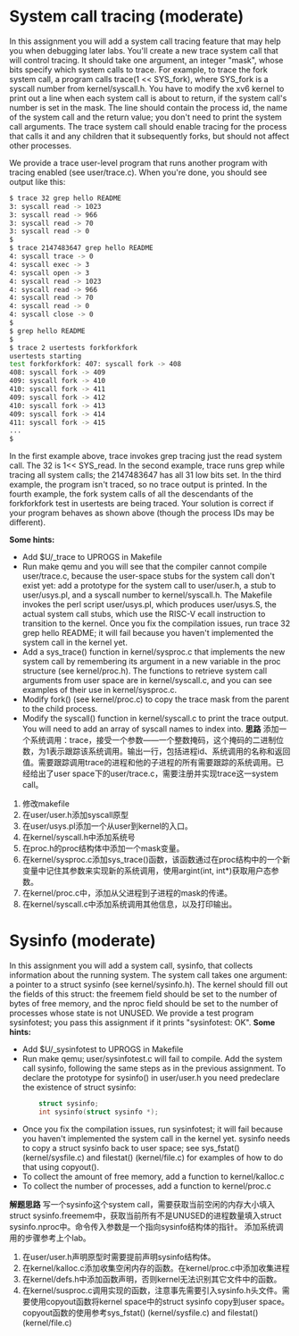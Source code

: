# System call tracing (moderate)
In this assignment you will add a system call tracing feature that may help you when debugging later labs. You'll create a new trace system call that will control tracing. It should take one argument, an integer "mask", whose bits specify which system calls to trace. For example, to trace the fork system call, a program calls trace(1 << SYS_fork), where SYS_fork is a syscall number from kernel/syscall.h. You have to modify the xv6 kernel to print out a line when each system call is about to return, if the system call's number is set in the mask. The line should contain the process id, the name of the system call and the return value; you don't need to print the system call arguments. The trace system call should enable tracing for the process that calls it and any children that it subsequently forks, but should not affect other processes.

We provide a trace user-level program that runs another program with tracing enabled (see user/trace.c). When you're done, you should see output like this:
```sh
$ trace 32 grep hello README
3: syscall read -> 1023
3: syscall read -> 966
3: syscall read -> 70
3: syscall read -> 0
$
$ trace 2147483647 grep hello README
4: syscall trace -> 0
4: syscall exec -> 3
4: syscall open -> 3
4: syscall read -> 1023
4: syscall read -> 966
4: syscall read -> 70
4: syscall read -> 0
4: syscall close -> 0
$
$ grep hello README
$
$ trace 2 usertests forkforkfork
usertests starting
test forkforkfork: 407: syscall fork -> 408
408: syscall fork -> 409
409: syscall fork -> 410
410: syscall fork -> 411
409: syscall fork -> 412
410: syscall fork -> 413
409: syscall fork -> 414
411: syscall fork -> 415
...
$ 
```
In the first example above, trace invokes grep tracing just the read system call. The 32 is 1<< SYS_read. In the second example, trace runs grep while tracing all system calls; the 2147483647 has all 31 low bits set. In the third example, the program isn't traced, so no trace output is printed. In the fourth example, the fork system calls of all the descendants of the forkforkfork test in usertests are being traced. Your solution is correct if your program behaves as shown above (though the process IDs may be different).

**Some hints:**

- Add $U/_trace to UPROGS in Makefile
- Run make qemu and you will see that the compiler cannot compile user/trace.c, because the user-space stubs for the system call don't exist yet: add a prototype for the system call to user/user.h, a stub to user/usys.pl, and a syscall number to kernel/syscall.h. The Makefile invokes the perl script user/usys.pl, which produces user/usys.S, the actual system call stubs, which use the RISC-V ecall instruction to transition to the kernel. Once you fix the compilation issues, run trace 32 grep hello README; it will fail because you haven't implemented the system call in the kernel yet.
- Add a sys_trace() function in kernel/sysproc.c that implements the new system call by remembering its argument in a new variable in the proc structure (see kernel/proc.h). The functions to retrieve system call arguments from user space are in kernel/syscall.c, and you can see examples of their use in kernel/sysproc.c.
- Modify fork() (see kernel/proc.c) to copy the trace mask from the parent to the child process.
- Modify the syscall() function in kernel/syscall.c to print the trace output. You will need to add an array of syscall names to index into.
**思路**
添加一个系统调用：trace，接受一个参数——一个整数掩码，这个掩码的二进制位数，为1表示跟踪该系统调用。输出一行，包括进程id、系统调用的名称和返回值。需要跟踪调用trace的进程和他的子进程的所有需要跟踪的系统调用。已经给出了user space下的user/trace.c，需要注册并实现trace这一system call。
1. 修改makefile
2. 在user/user.h添加syscall原型
3. 在user/usys.pl添加一个从user到kernel的入口。
4. 在kernel/syscall.h中添加系统号
5. 在proc.h的proc结构体中添加一个mask变量。
6. 在kernel/sysproc.c添加sys_trace()函数，该函数通过在proc结构中的一个新变量中记住其参数来实现新的系统调用，使用argint(int, int*)获取用户态参数。
7. 在kernel/proc.c中，添加从父进程到子进程的mask的传递。
8. 在kernel/syscall.c中添加系统调用其他信息，以及打印输出。
# Sysinfo (moderate)
In this assignment you will add a system call, sysinfo, that collects information about the running system. The system call takes one argument: a pointer to a struct sysinfo (see kernel/sysinfo.h). The kernel should fill out the fields of this struct: the freemem field should be set to the number of bytes of free memory, and the nproc field should be set to the number of processes whose state is not UNUSED. We provide a test program sysinfotest; you pass this assignment if it prints "sysinfotest: OK".
**Some hints:**

- Add $U/_sysinfotest to UPROGS in Makefile
- Run make qemu; user/sysinfotest.c will fail to compile. Add the system call sysinfo, following the same steps as in the previous assignment. To declare the prototype for sysinfo() in user/user.h you need predeclare the existence of struct sysinfo:
    ```c
        struct sysinfo;
        int sysinfo(struct sysinfo *);
    ```
- Once you fix the compilation issues, run sysinfotest; it will fail because you haven't implemented the system call in the kernel yet.
sysinfo needs to copy a struct sysinfo back to user space; see sys_fstat() (kernel/sysfile.c) and filestat() (kernel/file.c) for examples of how to do that using copyout().
- To collect the amount of free memory, add a function to kernel/kalloc.c
- To collect the number of processes, add a function to kernel/proc.c

**解题思路**
写一个sysinfo这个system call，需要获取当前空闲的内存大小填入struct sysinfo.freemem中，获取当前所有不是UNUSED的进程数量填入struct sysinfo.nproc中。命令传入参数是一个指向sysinfo结构体的指针。
添加系统调用的步骤参考上个lab。
1. 在user/user.h声明原型时需要提前声明sysinfo结构体。
2. 在kernel/kalloc.c添加收集空闲内存的函数。在kernel/proc.c中添加收集进程
3. 在kernel/defs.h中添加函数声明，否则kernel无法识别其它文件中的函数。
4. 在kernel/susproc.c调用实现的函数，注意事先需要引入sysinfo.h头文件。需要使用copyout函数将kernel space中的struct sysinfo copy到user space。copyout函数的使用参考sys_fstat() (kernel/sysfile.c) and filestat() (kernel/file.c)

